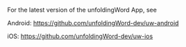 For the latest version of the unfoldingWord App, see

Android: https://github.com/unfoldingWord-dev/uw-android

iOS: https://github.com/unfoldingWord-dev/uw-ios
